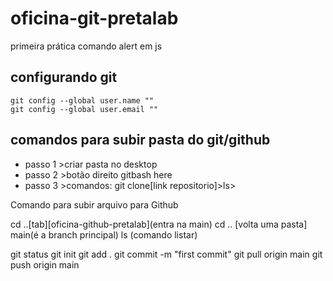 # oficina-git-pretalab
primeira prática comando alert em js
## configurando git

```
git config --global user.name ""
git config --global user.email ""

```
## comandos para subir pasta do  git/github

* passo 1 >criar pasta no desktop 
* passo 2 >botão direito gitbash here
* passo 3 >comandos: git clone[link repositorio]>ls>

Comando para subir arquivo para Github

cd ..[tab][oficina-github-pretalab](entra na main)
cd .. [volta uma pasta]
main(é a branch principal)
ls (comando listar)


git status
git init
git add .
git commit -m "first commit"
git pull origin main 
git push origin main 

